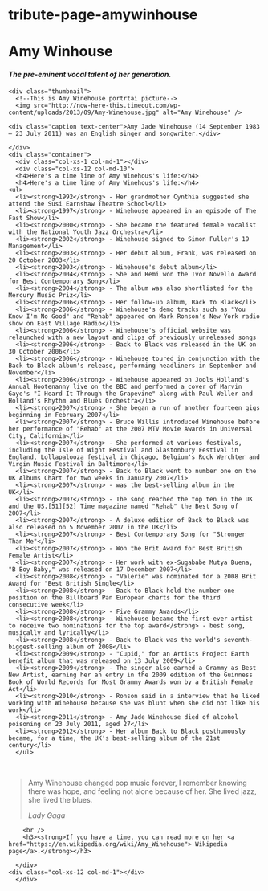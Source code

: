# tribute-page-amywinhouse

<html>
<head>
  <meta charset="UTF-8" />
  
  <title>Amy Winehouse</title>
</head>
<body>
<div class="container"> 
  <div class="jumbotron">
  
   <div>
     <h1 class="text-center font-bold">Amy Winhouse</h1>
  <h4 class="text-center font-italic"><em>The pre-eminent vocal talent of her generation.</em></h4>
    </div>
    
    <div class="thumbnail">
      <!--This is Amy Winehouse portrtai picture-->
      <img src="http://now-here-this.timeout.com/wp-content/uploads/2013/09/Amy-Winehouse.jpg" alt="Amy Winehouse" />
     
    <div class="caption text-center">Amy Jade Winehouse (14 September 1983 – 23 July 2011) was an English singer and songwriter.</div>
  
    </div>
    <div class="container">
      <div class="col-xs-1 col-md-1"></div>
      <div class="col-xs-12 col-md-10">
      <h4>Here's a time line of Amy Winehous's life:</h4>
      <h4>Here's a time line of Amy Winehous's life:</h4>
    <ul>
      <li><strong>1992</strong> - Her grandmother Cynthia suggested she attend the Susi Earnshaw Theatre School</li>
      <li><strong>1997</strong> - Winehouse appeared in an episode of The Fast Show</li>
      <li><strong>2000</strong> - She became the featured female vocalist with the National Youth Jazz Orchestra</li>
      <li><strong>2002</strong> - Winehouse signed to Simon Fuller's 19 Management</li>
      <li><strong>2003</strong> - Her debut album, Frank, was released on 20 October 2003</li>
      <li><strong>2003</strong> - Winehouse's debut album</li>
      <li><strong>2004</strong> - She and Remi won the Ivor Novello Award for Best Contemporary Song</li>
      <li><strong>2004</strong> - The album was also shortlisted for the Mercury Music Priz</li>
      <li><strong>2006</strong> - Her follow-up album, Back to Black</li>
      <li><strong>2006</strong> - Winehouse's demo tracks such as "You Know I'm No Good" and "Rehab" appeared on Mark Ronson's New York radio show on East Village Radio</li>
      <li><strong>2006</strong> - Winehouse's official website was relaunched with a new layout and clips of previously unreleased songs
      <li><strong>2006</strong> - Back to Black was released in the UK on 30 October 2006</li>
      <li><strong>2006</strong> - Winehouse toured in conjunction with the Back to Black album's release, performing headliners in September and November</li>
      <li><strong>2006</strong> - Winehouse appeared on Jools Holland's Annual Hootenanny live on the BBC and performed a cover of Marvin Gaye's "I Heard It Through the Grapevine" along with Paul Weller and Holland's Rhythm and Blues Orchestra</li>
      <li><strong>2007</strong> - She began a run of another fourteen gigs beginning in February 2007</li>
      <li><strong>2007</strong> - Bruce Willis introduced Winehouse before her performance of "Rehab" at the 2007 MTV Movie Awards in Universal City, California</li>
      <li><strong>2007</strong> - She performed at various festivals, including the Isle of Wight Festival and Glastonbury Festival in England, Lollapalooza festival in Chicago, Belgium's Rock Werchter and Virgin Music Festival in Baltimore</li>
      <li><strong>2007</strong> - Back to Black went to number one on the UK Albums Chart for two weeks in January 2007</li>
      <li><strong>2007</strong> - was the best-selling album in the UK</li>
      <li><strong>2007</strong> - The song reached the top ten in the UK and the US.[51][52] Time magazine named "Rehab" the Best Song of 2007</li>
      <li><strong>2007</strong> - A deluxe edition of Back to Black was also released on 5 November 2007 in the UK</li>
      <li><strong>2007</strong> - Best Contemporary Song for "Stronger Than Me"</li>
      <li><strong>2007</strong> - Won the Brit Award for Best British Female Artist</li>
      <li><strong>2007</strong> - Her work with ex-Sugababe Mutya Buena, "B Boy Baby," was released on 17 December 2007</li>
      <li><strong>2008</strong> - "Valerie" was nominated for a 2008 Brit Award for "Best British Single</li>
      <li><strong>2008</strong> - Back to Black held the number-one position on the Billboard Pan European charts for the third consecutive week</li>
      <li><strong>2008</strong> - Five Grammy Awards</li>
      <li><strong>2008</strong> - Winehouse became the first-ever artist to receive two nominations for the top award</strong> - best song, musically and lyrically</li>
      <li><strong>2008</strong> - Back to Black was the world's seventh-biggest-selling album of 2008</li>
      <li><strong>2009</strong> - "Cupid," for an Artists Project Earth benefit album that was released on 13 July 2009</li>
      <li><strong>2009</strong> - The singer also earned a Grammy as Best New Artist, earning her an entry in the 2009 edition of the Guinness Book of World Records for Most Grammy Awards won by a British Female Act</li>
      <li><strong>2010</strong> - Ronson said in a interview that he liked working with Winehouse because she was blunt when she did not like his work</li>
      <li><strong>2011</strong> - Amy Jade Winehouse died of alcohol poisoning on 23 July 2011, aged 27</li>
      <li><strong>2012</strong> - Her album Back to Black posthumously became, for a time, the UK's best-selling album of the 21st century</li>
      </ul>
   <br>
    <blockquote><p>Amy Winehouse changed pop music forever, I remember knowing there was hope, and feeling not alone because of her. She lived jazz, she lived the blues.</p>
      <footer><cite>Lady Gaga</cite></footer>
    </blockquote>
    
        <br />
        <h3><strong>If you have a time, you can read more on her <a href="https://en.wikipedia.org/wiki/Amy_Winehouse"> Wikipedia page</a>.</strong></h3>
        
      </div>
    <div class="col-xs-12 col-md-1"></div>
      </div>
    
</div>
</body>
</html>
